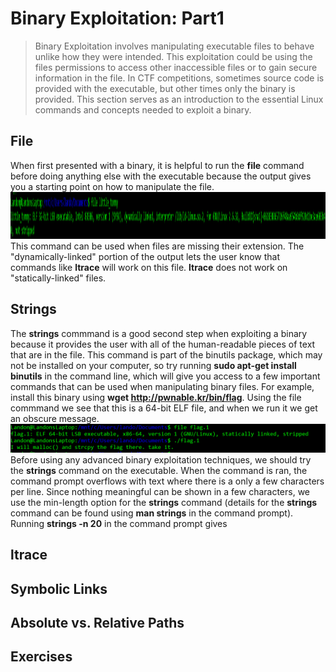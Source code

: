 # Binary Exploitation: Part1
  > Binary Exploitation involves manipulating executable files to behave unlike how they were intended. This exploitation could be using the files permissions to access other inaccessible files or to gain secure information in the file. In CTF competitions, sometimes source code is provided with the executable, but other times only the binary is provided. This section serves as an introduction to the essential Linux commands and concepts needed to exploit a binary.  

## File 
  When first presented with a binary, it is helpful to run the **file** command before doing anything else with the executable because the output gives you a starting point on how to manipulate the file. 
  <img src = "https://github.com/UDCTF/UDCTF.github.io/blob/master/LittleTommy.PNG" width = 1500 height = 75>
  This command can be used when files are missing their extension. The "dynamically-linked" portion of the output lets the user know that commands like **ltrace** will work on this file. **ltrace** does not work on "statically-linked" files. 
## Strings 
  The **strings** commmand is a good second step when exploiting a binary because it provides the user with all of the human-readable pieces of text that are in the file. This command is part of the binutils package, which may not be installed on your computer, so try running **sudo apt-get install binutils** in the command line, which will give you access to a few important commands that can be used when manipulating binary files. For example, install this binary using **wget http://pwnable.kr/bin/flag**. Using the file commmand we see that this is a 64-bit ELF file, and when we run it we get an obscure message.
<img src="https://github.com/UDCTF/UDCTF.github.io/blob/master/pwnable_flag.PNG"> 
Before using any advanced binary exploitation techniques, we should try the **strings** command on the executable. When the command is ran, the command prompt overflows with text where there is a only a few characters per line. Since nothing meaningful can be shown in a few characters, we use the min-length option for the **strings** command (details for the **strings** command can be found using **man strings** in the command prompt). Running **strings -n 20** in the command prompt gives 
## ltrace 


## Symbolic Links 

## Absolute vs. Relative Paths 

## Exercises 

